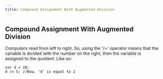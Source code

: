 ```yaml
---
title: Compound Assignment With Augmented Division
---
```

## Compound Assignment With Augmented Division

<!-- The article goes here, in GitHub-flavored Markdown. Feel free to add YouTube videos, images, and CodePen/JSBin embeds  -->
Computers read from left to right. So, using the '/=' operator means that the variable is divided with the number on the right, then the variable is assigned to the quotient. Like so:

    var d = 10;
    d /= 5; //Now, 'd' is equal to 2
